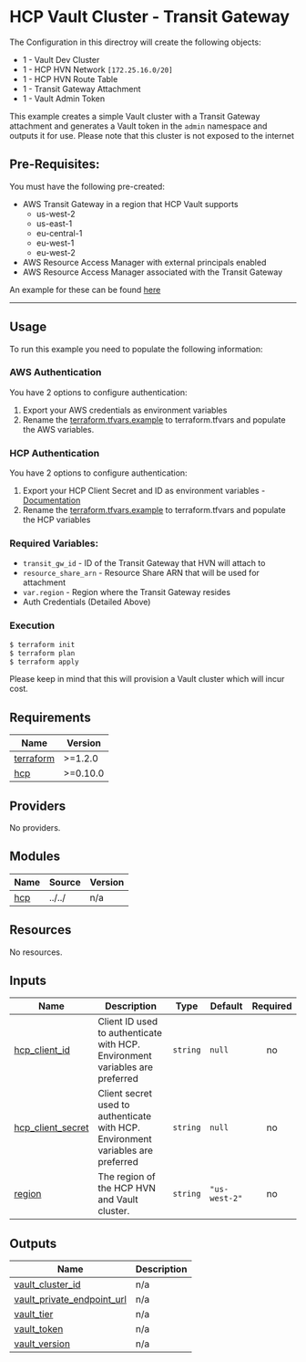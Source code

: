 # HCP Vault Cluster - Transit Gateway

The Configuration in this directroy will create the following objects:

- 1 - Vault Dev Cluster
- 1 - HCP HVN Network `[172.25.16.0/20]`
- 1 - HCP HVN Route Table  
- 1 - Transit Gateway Attachment
- 1 - Vault Admin Token


This example creates a simple Vault cluster with a Transit Gateway attachment and generates a Vault token in the `admin` namespace and outputs it for use. Please note that this cluster is not exposed to the internet

## Pre-Requisites:
You must have the following pre-created:
- AWS Transit Gateway in a region that HCP Vault supports
  - us-west-2
  - us-east-1
  - eu-central-1
  - eu-west-1
  - eu-west-2
- AWS Resource Access Manager with external principals enabled
- AWS Resource Access Manager associated with the Transit Gateway

An example for these can be found [here]()

---
## Usage

To run this example you need to populate the following information:

### AWS Authentication
You have 2 options to configure authentication:

1. Export your AWS credentials as environment variables
2. Rename the [terraform.tfvars.example](/terraform.tfvars.example) to terraform.tfvars and populate the AWS variables.

### HCP Authentication
You have 2 options to configure authentication:
1. Export your HCP Client Secret and ID as environment variables - [Documentation](https://registry.terraform.io/providers/hashicorp/hcp/latest/docs/guides/auth)
2. Rename the [terraform.tfvars.example](/terraform.tfvars.example) to terraform.tfvars and populate the HCP variables

### Required Variables:
- `transit_gw_id` - ID of the Transit Gateway that HVN will attach to
- `resource_share_arn` - Resource Share ARN that will be used for attachment
- `var.region` - Region where the Transit Gateway resides
- Auth Credentials (Detailed Above)


### Execution

```bash
$ terraform init
$ terraform plan
$ terraform apply
```

Please keep in mind that this will provision a Vault cluster which will incur cost. <!-- BEGINNING OF PRE-COMMIT-TERRAFORM DOCS HOOK -->
## Requirements

| Name | Version |
|------|---------|
| <a name="requirement_terraform"></a> [terraform](#requirement\_terraform) | >=1.2.0 |
| <a name="requirement_hcp"></a> [hcp](#requirement\_hcp) | >=0.10.0 |

## Providers

No providers.

## Modules

| Name | Source | Version |
|------|--------|---------|
| <a name="module_hcp"></a> [hcp](#module\_hcp) | ../../ | n/a |

## Resources

No resources.

## Inputs

| Name | Description | Type | Default | Required |
|------|-------------|------|---------|:--------:|
| <a name="input_hcp_client_id"></a> [hcp\_client\_id](#input\_hcp\_client\_id) | Client ID used to authenticate with HCP. Environment variables are preferred | `string` | `null` | no |
| <a name="input_hcp_client_secret"></a> [hcp\_client\_secret](#input\_hcp\_client\_secret) | Client secret used to authenticate with HCP. Environment variables are preferred | `string` | `null` | no |
| <a name="input_region"></a> [region](#input\_region) | The region of the HCP HVN and Vault cluster. | `string` | `"us-west-2"` | no |

## Outputs

| Name | Description |
|------|-------------|
| <a name="output_vault_cluster_id"></a> [vault\_cluster\_id](#output\_vault\_cluster\_id) | n/a |
| <a name="output_vault_private_endpoint_url"></a> [vault\_private\_endpoint\_url](#output\_vault\_private\_endpoint\_url) | n/a |
| <a name="output_vault_tier"></a> [vault\_tier](#output\_vault\_tier) | n/a |
| <a name="output_vault_token"></a> [vault\_token](#output\_vault\_token) | n/a |
| <a name="output_vault_version"></a> [vault\_version](#output\_vault\_version) | n/a |
<!-- END OF PRE-COMMIT-TERRAFORM DOCS HOOK -->

